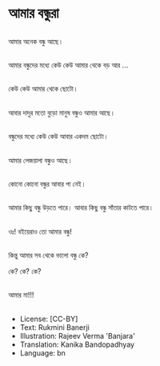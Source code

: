 # আমার বন্ধুরা

##
আমার অনেক বন্ধু আছে। 

##
আমার বন্ধুদের মধ্যে কেউ কেউ আমার থেকে বড় আর ... 

##
কেউ কেউ আমার থেকে ছোটো। 

##
আবার দাদুর মতো বুড়ো মানুষ বন্ধুও আমার আছে। 

##
বন্ধুদের মধ্যে কেউ কেউ আবার একদম ছোটো। 

##
আমার লেজয়ালা বন্ধুও আছে। 

##
কোনো কোনো বন্ধুর আবার পা নেই। 

##
আমার কিছু বন্ধু উড়তে পারে। আবার কিছু বন্ধু সাঁতার কাটতে পারে। 

##
ওঃ! বইয়েরাও তো আমার বন্ধু! 

##
কিন্তু আমার সব থেকে ভালো বন্ধু কে?

কে? কে? কে? 

##
আমার মা!!!

##
* License: [CC-BY]
* Text: Rukmini Banerji
* Illustration: Rajeev Verma 'Banjara'
* Translation: Kanika Bandopadhyay
* Language: bn
